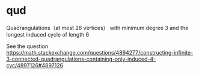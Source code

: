 # qud
Quadrangulations（at most 26 vertices） with minimum degree 3 and the longest induced cycle of length  6



See the question https://math.stackexchange.com/questions/4894277/constructing-infinite-3-connected-quadrangulations-containing-only-induced-4-cyc/4897126#4897126
